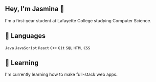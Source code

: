 ## Hey, I'm Jasmina 👋
I'm a first-year student at Lafayette College studying Computer Science. 

## 🐸 Languages
`Java` `JavaScript` `React` `C++` `Git` `SQL` `HTML` `CSS` 
  
## 🐻 Learning
I'm currently learning how to make full-stack web apps.
